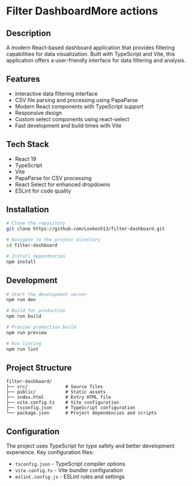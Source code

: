 # Filter DashboardMore actions

## Description
A modern React-based dashboard application that provides filtering capabilities for data visualization. Built with TypeScript and Vite, this application offers a user-friendly interface for data filtering and analysis.

## Features
- Interactive data filtering interface
- CSV file parsing and processing using PapaParse
- Modern React components with TypeScript support
- Responsive design
- Custom select components using react-select
- Fast development and build times with Vite

## Tech Stack
- React 19
- TypeScript
- Vite
- PapaParse for CSV processing
- React Select for enhanced dropdowns
- ESLint for code quality

## Installation
```bash
# Clone the repository
git clone https://github.com/Lovkesh13/filter-dashboard.git

# Navigate to the project directory
cd filter-dashboard

# Install dependencies
npm install
```

## Development
```bash
# Start the development server
npm run dev

# Build for production
npm run build

# Preview production build
npm run preview

# Run linting
npm run lint
```

## Project Structure
```
filter-dashboard/
├── src/              # Source files
├── public/           # Static assets
├── index.html        # Entry HTML file
├── vite.config.ts    # Vite configuration
├── tsconfig.json     # TypeScript configuration
└── package.json      # Project dependencies and scripts
```

## Configuration
The project uses TypeScript for type safety and better development experience. Key configuration files:
- `tsconfig.json` - TypeScript compiler options
- `vite.config.ts` - Vite bundler configuration
- `eslint.config.js` - ESLint rules and settings
